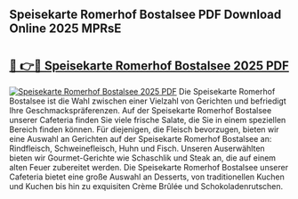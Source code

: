 ## Speisekarte Romerhof Bostalsee PDF Download Online 2025 MPRsE

# <h2><a href="http://gc6d19.nevu.top/?p=Speisekarte+Romerhof+Bostalsee">🔗 👉🔴 Speisekarte Romerhof Bostalsee 2025 PDF</a></h2>

[![Speisekarte Romerhof Bostalsee 2025 PDF](https://i.imgur.com/dBaPXMq.png)](http://gc6d19.nevu.top/?p=Speisekarte+Romerhof+Bostalsee)
Die Speisekarte Romerhof Bostalsee ist die Wahl zwischen einer Vielzahl von Gerichten und befriedigt Ihre Geschmackspräferenzen. Auf der Speisekarte Romerhof Bostalsee unserer Cafeteria finden Sie viele frische Salate, die Sie in einem speziellen Bereich finden können. Für diejenigen, die Fleisch bevorzugen, bieten wir eine Auswahl an Gerichten auf der Speisekarte Romerhof Bostalsee an: Rindfleisch, Schweinefleisch, Huhn und Fisch. Unseren Auserwählten bieten wir Gourmet-Gerichte wie Schaschlik und Steak an, die auf einem alten Feuer zubereitet werden. Die Speisekarte Romerhof Bostalsee unserer Cafeteria bietet eine große Auswahl an Desserts, von traditionellen Kuchen und Kuchen bis hin zu exquisiten Crème Brûlée und Schokoladenrutschen.
